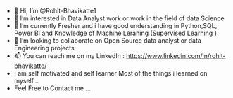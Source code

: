 - 👋 Hi, I’m @Rohit-Bhavikatte1
- 👀 I’m interested in Data Analyst work or work in the field of data Science 
- 🌱 I’m currently Fresher and i have good understanding in Python,SQL, Power BI and Knowledge of Machine Leraning (Supervised Learning ) 
- 💞️ I’m looking to collaborate on Open Source data analyst or data Engineering projects
- 📫 You can reach me on my LinkedIn : https://www.linkedin.com/in/rohit-bhavikatte/
-    I am self motivated and self learner Most of the things i learned on myself...
-    Feel Free to Contact me ...  


<!---
Rohit-Bhavikatte1/Rohit-Bhavikatte1 is a ✨ special ✨ repository because its `README.md` (this file) appears on your GitHub profile.
You can click the Preview link to take a look at your changes.
--->
